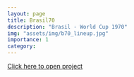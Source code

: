 ```yaml
---
layout: page
title: Brasil70
description: "Brasil - World Cup 1970"
img: "assets/img/b70_lineup.jpg"
importance: 1
category:
---
```


[Click here to open project](https://brasil70.streamlit.app/)

